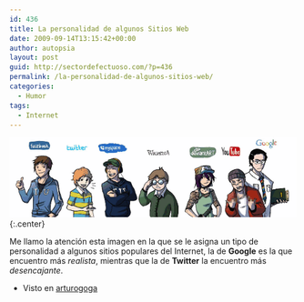 ```yaml
---
id: 436
title: La personalidad de algunos Sitios Web
date: 2009-09-14T13:15:42+00:00
author: autopsia
layout: post
guid: http://sectordefectuoso.com/?p=436
permalink: /la-personalidad-de-algunos-sitios-web/
categories:
  - Humor
tags:
  - Internet
---
```

![Personalidad de algunas Web](/assets/images/2009/09/personalidadweb.png){:.center}

Me llamo la atención esta imagen en la que se le asigna un tipo de personalidad a algunos sitios populares del Internet, la de **Google** es la que encuentro más _realista_, mientras que la de **Twitter** la encuentro más _desencajante_.

* Visto en [arturogoga](http://www.arturogoga.com/2009/08/18/si-los-websites-fueran-personas/)

